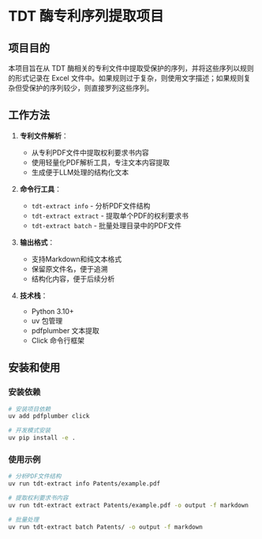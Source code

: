 # TDT 酶专利序列提取项目

## 项目目的

本项目旨在从 TDT 酶相关的专利文件中提取受保护的序列，并将这些序列以规则的形式记录在 Excel 文件中。如果规则过于复杂，则使用文字描述；如果规则复杂但受保护的序列较少，则直接罗列这些序列。

## 工作方法

1. **专利文件解析**：
   - 从专利PDF文件中提取权利要求书内容
   - 使用轻量化PDF解析工具，专注文本内容提取
   - 生成便于LLM处理的结构化文本

2. **命令行工具**：
   - `tdt-extract info` - 分析PDF文件结构
   - `tdt-extract extract` - 提取单个PDF的权利要求书
   - `tdt-extract batch` - 批量处理目录中的PDF文件

3. **输出格式**：
   - 支持Markdown和纯文本格式
   - 保留原文件名，便于追溯
   - 结构化内容，便于后续分析

4. **技术栈**：
   - Python 3.10+ 
   - uv 包管理
   - pdfplumber 文本提取
   - Click 命令行框架

## 安装和使用

### 安装依赖
```bash
# 安装项目依赖
uv add pdfplumber click

# 开发模式安装
uv pip install -e .
```

### 使用示例
```bash
# 分析PDF文件结构
uv run tdt-extract info Patents/example.pdf

# 提取权利要求书内容
uv run tdt-extract extract Patents/example.pdf -o output -f markdown

# 批量处理
uv run tdt-extract batch Patents/ -o output -f markdown
```

